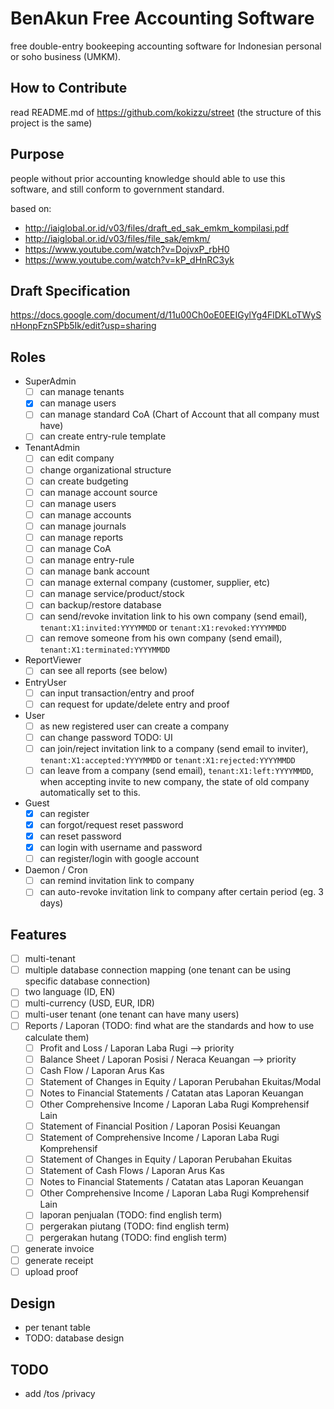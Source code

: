 
# BenAkun Free Accounting Software

free double-entry bookeeping accounting software for Indonesian personal or soho business (UMKM).

## How to Contribute

read README.md of https://github.com/kokizzu/street (the structure of this project is the same)

## Purpose

people without prior accounting knowledge should able to use this software, and still conform to government standard.

based on:
- http://iaiglobal.or.id/v03/files/draft_ed_sak_emkm_kompilasi.pdf
- http://iaiglobal.or.id/v03/files/file_sak/emkm/
- https://www.youtube.com/watch?v=DojvxP_rbH0
- https://www.youtube.com/watch?v=kP_dHnRC3yk

## Draft Specification

https://docs.google.com/document/d/11u00Ch0oE0EEIGylYg4FlDKLoTWySnHonpFznSPb5Ik/edit?usp=sharing

## Roles

- SuperAdmin
  - [ ] can manage tenants
  - [x] can manage users
  - [ ] can manage standard CoA (Chart of Account that all company must have)
  - [ ] can create entry-rule template
- TenantAdmin
  - [ ] can edit company
  - [ ] change organizational structure
  - [ ] can create budgeting
  - [ ] can manage account source
  - [ ] can manage users
  - [ ] can manage accounts
  - [ ] can manage journals
  - [ ] can manage reports
  - [ ] can manage CoA
  - [ ] can manage entry-rule
  - [ ] can manage bank account
  - [ ] can manage external company (customer, supplier, etc)
  - [ ] can manage service/product/stock
  - [ ] can backup/restore database
  - [ ] can send/revoke invitation link to his own company (send email), `tenant:X1:invited:YYYYMMDD` or `tenant:X1:revoked:YYYYMMDD`
  - [ ] can remove someone from his own company (send email), `tenant:X1:terminated:YYYYMMDD`
- ReportViewer
  - [ ] can see all reports (see below)
- EntryUser
  - [ ] can input transaction/entry and proof
  - [ ] can request for update/delete entry and proof
- User
  - [ ] as new registered user can create a company
  - [ ] can change password TODO: UI
  - [ ] can join/reject invitation link to a company (send email to inviter), `tenant:X1:accepted:YYYYMMDD` or `tenant:X1:rejected:YYYYMMDD`
  - [ ] can leave from a company (send email), `tenant:X1:left:YYYYMMDD`, when accepting invite to new company, the state of old company automatically set to this.
- Guest
  - [x] can register 
  - [x] can forgot/request reset password
  - [x] can reset password
  - [x] can login with username and password
  - [ ] can register/login with google account
 
- Daemon / Cron
  - [ ] can remind invitation link to company
  - [ ] can auto-revoke invitation link to company after certain period (eg. 3 days)

## Features

- [ ] multi-tenant
- [ ] multiple database connection mapping (one tenant can be using specific database connection)
- [ ] two language (ID, EN)
- [ ] multi-currency (USD, EUR, IDR)
- [ ] multi-user tenant (one tenant can have many users)
- [ ] Reports / Laporan (TODO: find what are the standards and how to use calculate them)
  - [ ] Profit and Loss / Laporan Laba Rugi --> priority
  - [ ] Balance Sheet / Laporan Posisi / Neraca Keuangan --> priority
  - [ ] Cash Flow / Laporan Arus Kas
  - [ ] Statement of Changes in Equity / Laporan Perubahan Ekuitas/Modal
  - [ ] Notes to Financial Statements / Catatan atas Laporan Keuangan
  - [ ] Other Comprehensive Income / Laporan Laba Rugi Komprehensif Lain
  - [ ] Statement of Financial Position / Laporan Posisi Keuangan
  - [ ] Statement of Comprehensive Income / Laporan Laba Rugi Komprehensif
  - [ ] Statement of Changes in Equity / Laporan Perubahan Ekuitas
  - [ ] Statement of Cash Flows / Laporan Arus Kas
  - [ ] Notes to Financial Statements / Catatan atas Laporan Keuangan
  - [ ] Other Comprehensive Income / Laporan Laba Rugi Komprehensif Lain
  - [ ] laporan penjualan (TODO: find english term)
  - [ ] pergerakan piutang (TODO: find english term)
  - [ ] pergerakan hutang (TODO: find english term)
- [ ] generate invoice
- [ ] generate receipt
- [ ] upload proof

## Design

- per tenant table
- TODO: database design

## TODO
- add /tos /privacy
